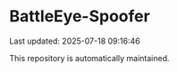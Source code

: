 # BattleEye-Spoofer

Last updated: 2025-07-18 09:16:46

This repository is automatically maintained.
